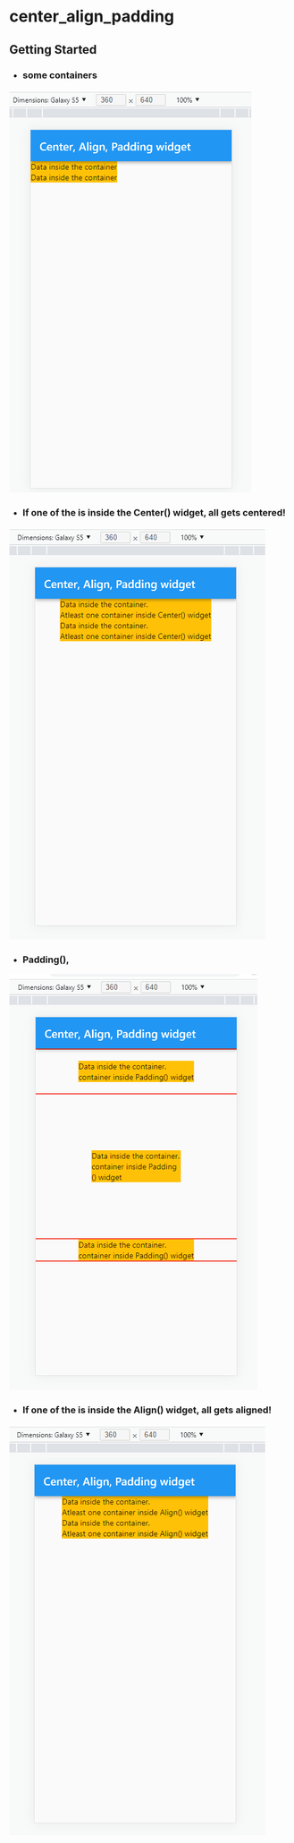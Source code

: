 # center_align_padding

## Getting Started
 - ### some containers 
![Containers in colums](files/images/t003a01.PNG)
 - ### If one of the is inside the Center() widget, all gets centered!
![Containers in colums with Center()](files/images/t003a02.PNG)
 - ### Padding(),
![Containers in colums](files/images/t003a03.PNG)
 - ### If one of the is inside the Align() widget, all gets aligned!
![Containers in colums with Align()](files/images/t003a04.PNG)